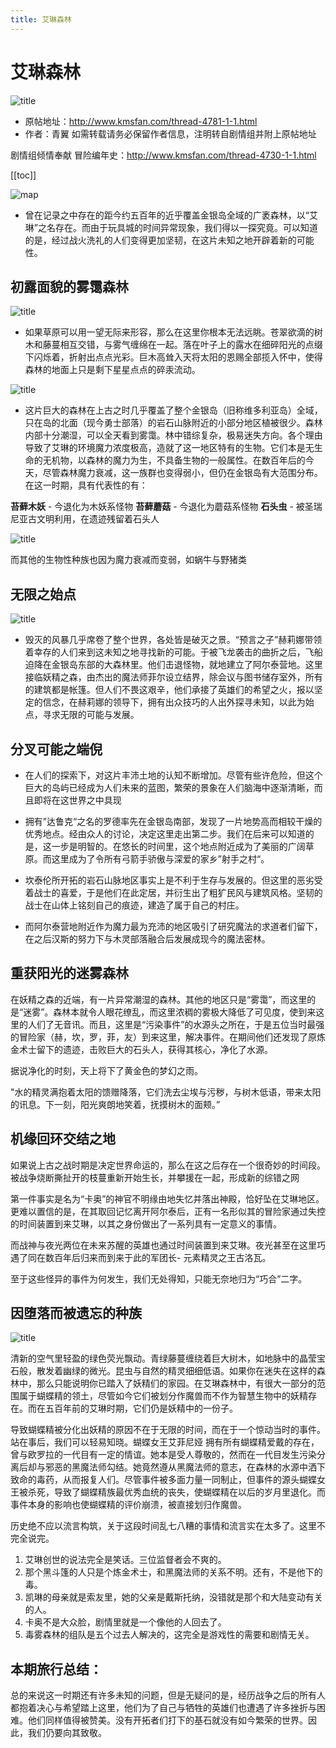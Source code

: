 ```yaml
---
title: 艾琳森林
---
```


# 艾琳森林

![title](./1.png)

- 原帖地址：http://www.kmsfan.com/thread-4781-1-1.html
- 作者：青翼
如需转载请务必保留作者信息，注明转自剧情组并附上原帖地址

剧情组倾情奉献 冒险编年史：http://www.kmsfan.com/thread-4730-1-1.html

[[toc]]

![map](./2.png)

- 曾在记录之中存在的距今约五百年的近乎覆盖金银岛全域的广袤森林，以“艾琳”之名存在。而由于玩具城的时间异常现象，我们得以一探究竟。可以知道的是，经过战火洗礼的人们变得更加坚韧，在这片未知之地开辟着新的可能性。

## 初露面貌的雾霭森林

![title](./3.png)

- 如果草原可以用一望无际来形容，那么在这里你根本无法远眺。苍翠欲滴的树木和藤蔓相互交错，与雾气缠绵在一起。落在叶子上的露水在细碎阳光的点缀下闪烁着，折射出点点光彩。巨木高耸入天将太阳的恩赐全部揽入怀中，使得森林的地面上只是剩下星星点点的碎汞流动。

![title](./4.png)

- 这片巨大的森林在上古之时几乎覆盖了整个金银岛（旧称维多利亚岛）全域，只在岛的北面（现今勇士部落）的岩石山脉附近的小部分地区植被很少。森林内部十分潮湿，可以全天看到雾霭。林中错综复杂，极易迷失方向。各个理由导致了艾琳的环境魔力浓度极高，造就了这一地区特有的生物。它们本是无生命的无机物，以森林的魔力为生，不具备生物的一般属性。在数百年后的今天，尽管森林魔力衰减，这一族群也变得弱小，但仍在金银岛有大范围分布。在这一时期，具有代表性的有：

**苔藓木妖** - 今退化为木妖系怪物
**苔藓蘑菇** - 今退化为蘑菇系怪物
**石头虫** - 被圣瑞尼亚古文明利用，在遗迹残留着石头人

![title](./5.png)

而其他的生物性种族也因为魔力衰减而变弱，如蜗牛与野猪类

## 无限之始点

![title](./6.png)

- 毁灭的风暴几乎席卷了整个世界，各处皆是破灭之景。“预言之子”赫莉娜带领着幸存的人们来到这未知之地寻找新的可能。于被飞龙袭击的曲折之后，飞船迫降在金银岛东部的大森林里。他们击退怪物，就地建立了阿尔泰营地。这里接临妖精之森，由杰出的魔法师菲尔设立结界，除会议与图书储存室外，所有的建筑都是帐篷。但人们不畏这艰辛，他们承接了英雄们的希望之火，报以坚定的信念，在赫莉娜的领导下，拥有出众技巧的人出外探寻未知，以此为始点，寻求无限的可能与发展。

## 分叉可能之端倪

- 在人们的探索下，对这片丰沛土地的认知不断增加。尽管有些许危险，但这个巨大的岛屿已经成为人们未来的蓝图，繁荣的景象在人们脑海中逐渐清晰，而且即将在这世界之中具现

- 拥有”达鲁克“之名的罗德率先在金银岛南部，发现了一片地势高而相较干燥的优秀地点。经由众人的讨论，决定这里走出第二步。我们在后来可以知道的是，这一步是明智的。在悠长的时间里，这个地点附近成为了美丽的广阔草原。而这里成为了令所有弓箭手骄傲与深爱的家乡”射手之村“。

- 坎泰伦所开拓的岩石山脉地区事实上是不利于生存与发展的。但这里的恶劣受着战士的喜爱，于是他们在此定居，并衍生出了粗犷民风与建筑风格。坚韧的战士在山体上铭刻自己的痕迹，建造了属于自己的村庄。

- 而阿尔泰营地附近作为魔力最为充沛的地区吸引了研究魔法的求道者们留下，在之后汉斯的努力下与木灵部落融合后发展成现今的魔法密林。

## 重获阳光的迷雾森林

在妖精之森的近端，有一片异常潮湿的森林。其他的地区只是“雾霭”，而这里的是“迷雾”。森林本就令人眼花缭乱，而这里浓稠的雾极大降低了可见度，使到来这里的人们了无音讯。而且，这里是“污染事件”的水源头之所在，于是五位当时最强的冒险家（赫，坎，罗，菲，友）到来这里，解决事件。在期间他们还发现了原炼金术士留下的遗迹，击败巨大的石头人，获得其核心，净化了水源。

据说净化的时刻，天上将下了黄金色的梦幻之雨。

"水的精灵满抱着太阳的馈赠降落，它们洗去尘埃与污秽，与树木低语，带来太阳的讯息。下一刻，阳光爽朗地笑着，抚摸树木的面颊。”

## 机缘回环交结之地

如果说上古之战时期是决定世界命运的，那么在这之后存在一个很奇妙的时间段。被战争烧断撕扯开的枝蔓重新开始生长，并攀援在一起，形成新的综错之网

第一件事实是名为“卡奥”的神官不明缘由地失忆并落出神殿，恰好坠在艾琳地区。更难以置信的是，在其取回记忆离开阿尔泰后，正有一名形似其的冒险家通过失控的时间装置到来艾琳，以其之身份做出了一系列具有一定意义的事情。

而战神与夜光两位在未来苏醒的英雄也通过时间装置到来艾琳。夜光甚至在这里巧遇了同在数百年后归来而到来于此的军团长- 元素精灵之王古洛瓦。

至于这些怪异的事件为何发生，我们无处得知，只能无奈地归为“巧合”二字。

## 因堕落而被遗忘的种族

![title](./7.png)

清新的空气里轻盈的绿色荧光飘动。青绿藤蔓缠绕着巨大树木，如地脉中的晶莹宝石般，散发着幽绿的微光。昆虫与自然的精灵细细低语。如果你在迷失在这样的森林中，那么只能说明你已踏入了妖精们的家园。在艾琳森林中，有很大一部分的范围属于蝴蝶精的领土，尽管如今它们被划分作魔兽而不作为智慧生物中的妖精存在。而在五百年前的艾琳时期，它们仍是妖精中的一份子。

导致蝴蝶精被分化出妖精的原因不在于无限的时间，而在于一个惊动当时的事件。站在事后，我们可以轻易知晓。蝴蝶女王艾菲尼娅 拥有所有蝴蝶精爱戴的存在，曾与欧罗拉的一代目有一定的情谊。她本是受人尊敬的，然而在一代目发生污染分离后却与邪恶的黑魔法师勾结。她竟然遵从黑魔法师的意志，在森林的水源中洒下致命的毒药，从而报复人们。尽管事件被多面力量一同制止，但事件的源头蝴蝶女王被杀死，导致了蝴蝶精族最优秀血统的丧失，使蝴蝶精在以后的岁月里退化。而事件本身的影响也使蝴蝶精的评价崩溃，被直接划归作魔兽。

历史绝不应以流言构筑，关于这段时间乱七八糟的事情和流言实在太多了。这里不完全说完。

1. 艾琳创世的说法完全是笑话。三位监督者会不爽的。
2. 那个黑斗篷的人只是个炼金术士，和黑魔法师的关系不明。还有，不是他下的毒。
3. 凯琳的母亲就是索友里，她的父亲是戴斯托纳，没错就是那个和大陆变动有关的人。
4. 卡奥不是大众脸，剧情里就是一个像他的人回去了。
5. 毒雾森林的组队是五个过去人解决的，这完全是游戏性的需要和剧情无关。

## 本期旅行总结：

总的来说这一时期还有许多未知的问题，但是无疑问的是，经历战争之后的所有人都抱着决心与希望踏上这里，他们为了自己与牺牲的英雄们也遭遇了许多挫折与困难。他们同样值得被赞美。没有开拓者们打下的基石就没有如今繁荣的世界。因此，我们仍要向其致敬。
